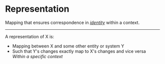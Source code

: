 # Representation
Mapping that ensures correspondence in [*identity*](./identity.md) within a context.

---

A representation of X is:

- Mapping between X and some other entity or system Y
- Such that Y's changes exactly map to X's changes and vice versa <br> _Within a specific context_